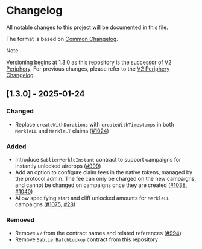 # Changelog

All notable changes to this project will be documented in this file.

The format is based on [Common Changelog](https://common-changelog.org/).

<!-- prettier-ignore -->
> [!NOTE]
> Versioning begins at 1.3.0 as this repository is the successor of [V2 Periphery](https://github.com/sablier-labs/v2-periphery). For previous changes, please refer to the [V2 Periphery Changelog](https://github.com/sablier-labs/v2-periphery/blob/main/CHANGELOG.md).

## [1.3.0] - 2025-01-24

### Changed

- Replace `createWithDurations` with `createWithTimestamps` in both `MerkleLL` and `MerkleLT` claims
  ([#1024](https://github.com/sablier-labs/v2-core/pull/1024))

### Added

- Introduce `SablierMerkleInstant` contract to support campaigns for instantly unlocked airdrops
  ([#999](https://github.com/sablier-labs/v2-core/pull/999))
- Add an option to configure claim fees in the native tokens, managed by the protocol admin. The fee can only be charged
  on the new campaigns, and cannot be changed on campaigns once they are created
  ([#1038](https://github.com/sablier-labs/v2-core/pull/1038),
  [#1040](https://github.com/sablier-labs/v2-core/issues/1040))
- Allow specifying start and cliff unlocked amounts for `MerkleLL` campaigns
  ([#1075](https://github.com/sablier-labs/v2-core/pull/1075), [#28](https://github.com/sablier-labs/airdrops/pull/28))

### Removed

- Remove `V2` from the contract names and related references ([#994](https://github.com/sablier-labs/v2-core/pull/994))
- Remove `SablierBatchLockup` contract from this repository
